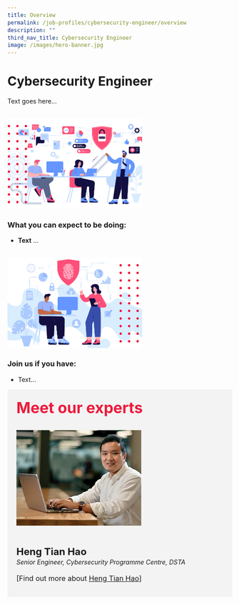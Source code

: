 ```yaml
---
title: Overview
permalink: /job-profiles/cybersecurity-engineer/overview
description: ""
third_nav_title: Cybersecurity Engineer
image: /images/hero-banner.jpg
---
```


# Cybersecurity Engineer
Text goes here...

<br>
<div style="width:60%;height:60%;"><img src="images/job-profile-ce1.jpg"></div>

### What you can expect to be doing:

* **Text** ... 

<br>
<div style="width:60%;height:60%;"><img src="images/job-profile-ce2.jpg"></div>

### Join us if you have:

* Text...



<div class="row" style="font-size:34px; font-weight: 700; color: #ed1a3b; background-color: #f3f3f3; padding: 20px 0px 20px 20px;">Meet our experts</div>

<div class="row" style="background-color: #f3f3f3;">
      <div class="column" style="padding: 10px 0px 30px 20px;"><img src="images/heng-tian-hao.jpg" alt="Heng Tian Hao"></div>
      <div class="column" style="width: 100%; padding: 10px 20px 30px 20px;">
       <span style="font-size: 22px; font-weight: bold; line-height: 30px;">Heng Tian Hao</span><br><span style="font-size: 14px; font-style: italic; line-height: 16px;">Senior Engineer, Cybersecurity Programme Centre, DSTA</span><br><br>
    <span style="font-size: 16px; line-height: 23px;">[Find out more about
 <a href="/job-profiles/cybersecurity-engineer/heng-tian-hao">Heng Tian Hao</a>]</span>
      </div>
</div>